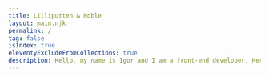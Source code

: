 ```yaml
---
title: Lilliputten & Noble
layout: main.njk
permalink: /
tag: false
isIndex: true
eleventyExcludeFromCollections: true
description: Hello, my name is Igor and I am a front-end developer. Here is my small portfolio and selected projects.
---
```

